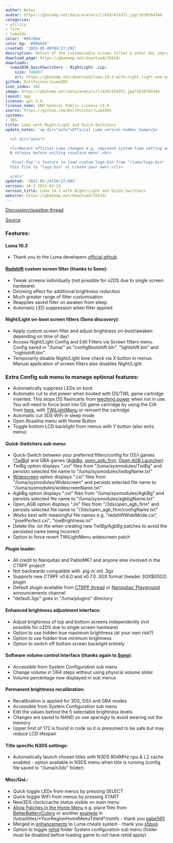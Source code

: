```yaml
---
author: Nutez
avatar: https://gbatemp.net/data/avatars/l/439/439371.jpg?1618764346
categories:
- utility
- firm
- luma3ds
color: '#957d64'
color_bg: '#806b56'
created: '2020-05-08T09:27:29Z'
description: Return of the customisable screen filter & other QoL improvements
download_page: https://gbatemp.net/download/35619/
downloads:
  luma1030_QuickSwitchers - NightLight .zip:
    size: 196867
    url: https://gbatemp.net/download/luma-10-3-with-night-light-and-quick-switchers.35619/download
github: DullPointer/Luma3DS
icon_index: 182
image: https://gbatemp.net/data/avatars/l/439/439371.jpg?1618764346
layout: app
license: gpl-3.0
license_name: GNU General Public License v3.0
source: https://github.com/DullPointer/Luma3DS
systems:
- 3DS
title: Luma with Night/Light and Quick-Switchers
update_notes: '<p dir="auto">Official Luma version number bump</p>

  <ul dir="auto">

  <li>Recent official Luma changes e.g. improved system time setting and "Wait for
  B release before exiting rosalina menu".<br>

  -Pixel-Pop''s feature to load custom logo.bin from "/luma/logo.bin" (example: rename
  this file to "logo.bin" or create your own).</li>

  </ul>'
updated: '2022-03-24T20:27:00Z'
version: 10.3 2022-03-24
version_title: Luma 10.3 with Night/Light and Quick-Switchers
website: https://gbatemp.net/download/35619/
---
```

[Discussion/question thread](https://gbatemp.net/threads/573617/)

[Source](https://github.com/DullPointer/Luma3DS)

### Features:

#### Luma 10.3

- Thank you to the Luma developers [official github](https://github.com/LumaTeam/Luma3DS/wiki)

#### [Redshift](https://gbatemp.net/threads/493736/page-5) custom screen filter (thanks to Sono):

- Tweak screens individually (not possible for o2DS due to single screen hardware)
- Dimming effect for additional brightness reduction
- Much greater range of filter customisation
- Reapplies saved filter on awaken from sleep
- Automatic LED suppression when filter applied

#### Night/Light on-boot screen filters (Sono discovery):

- Apply custom screen filter and adjust brightness on-boot/awaken depending on time of day!
- Access Night/Light Config and Edit Filters via Screen filters menu. Config saved in "/luma/" as "configBootshift.bin", "lightshift.bin" and "nightshift.bin".
- Temporarily disable Night/Light time check via X button in menus. Manual application of screen filters also disables Night/Light.

### Extra Config sub menu to manage optional features:

- Automatically suppress LEDs on boot
- Automatic cut to slot power when booted with DS/TWL game cartridge inserted. This stops DS flashcarts from [leeching power](https://github.com/LumaTeam/Luma3DS/issues/1202#issuecomment-449624237) when not in use. You will need to force boot into DS game cartridge by using the CIA from [here](https://gbatemp.net/threads/414501/), with [TWiLightMenu](https://github.com/DS-Homebrew/TWiLightMenu/releases) or reinsert the cartridge
- Automatic cut 3DS WiFi in sleep mode
- Open Rosalina menu with Home Button
- Toggle bottom LCD backlight from menus with Y button (also exits menu)

#### Quick-Switchers sub menu:

- Quick-Switch between your preferred filters/config for DS/i games ([TwlBg](https://gbatemp.net/threads/542694/)) and GBA games ([AgbBg](https://gbatemp.net/threads/542694/page-71#post-9143128), [open_agb_firm](https://github.com/profi200/open_agb_firm), [Open AGB Launcher](https://gbatemp.net/download/36828/))
- TwlBg option displays ".cxi" files from "/luma/sysmodules/TwlBg" and persists selected file name to "/luma/sysmodules/twlbgName.txt"
- [Widescreen](https://wiki.ds-homebrew.com/twilightmenu/playing-in-widescreen.html) option displays ".cxi" files from "/luma/sysmodules/Widescreen" and persists selected file name to "/luma/sysmodules/widescreenName.txt"
- AgbBg option displays ".cxi" files from "/luma/sysmodules/AgbBg" and persists selected file name to "/luma/sysmodules/agbbgName.txt"
- Open_AGB option displays ".ini" files from "/3ds/open_agb_firm" and persists selected file name to "/3ds/open_agb_firm/configName.txt"
- Works best with meaningful file names e.g. "redshiftWideMode.cxi", "pixelPerfect.cxi", "lowBrightness.ini"
- Delete the .txt file when creating new TwlBg/AgbBg patches to avoid the persisted name being incorrect
- Option to force revert TWiLightMenu widescreen patch

#### Plugin loader:

- All credit to Nanquitas and PabloMK7 and anyone else involved in the CTRPF project!
- Not backwards compatible with .plg or old .3gx
- Supports new CTRPF v0.6.0 and v0.7.0 .3GX format (header 3GX$0002) plugin
- Default plugin available from [CTRPF thread](https://gbatemp.net/threads/487729/page-68#post-9343144) or [Nanquitas' Playground](https://discord.com/invite/z4ZMh27) announcements channel
- "default.3gx" goes in "/luma/plugins" directory

#### Enhanced brightness adjustment interface:

- Adjust brightness of top and bottom screens independently (not possible for o2DS due to single screen hardware)
- Option to use hidden true maximum brightness (at your own risk?)
- Option to use hidden true minimum brightness
- Option to switch off bottom screen backlight entirely

#### Software volume control interface (thanks again to [Sono](https://gbatemp.net/threads/474817/#post-8699169)):

- Accessible from System Configuration sub menu
- Change volume in 1/64 steps without using physical volume slider
- Volume percentage now displayed in sub menus

#### Permanent brightness recalibration:

- Recalibration is applied for 3DS, DS/i and GBA modes
- Accessible from System Configuration sub menu
- Edit the values behind the 5 selectable brightness levels
- Changes are saved to NAND so use sparingly to avoid wearing out the memory
- Upper limit of 172 is found in code so it is presumed to be safe but may reduce LCD lifespan

#### Title specific N3DS settings:

- Automatically launch chosen titles with N3DS 804MHz cpu & L2 cache enabled - option available in N3DS menu when title is running (config file saved to "/luma/n3ds" folder).

#### Misc/QoL:

- Quick toggle LEDs from menus by pressing SELECT
- Quick toggle WiFi from menus by pressing START
- New3DS clock/cache status visible on main menu
- [Allow Patches in the Home Menu](https://github.com/LumaTeam/Luma3DS/pull/1634) e.g. place files from [BetterBatteryColors](https://gbatemp.net/threads/523138/) or another [example](https://gbatemp.net/threads/573617/page-5#post-9540802) in /luma/titles/\*YourRegionHomeMenuTitleId\*/romfs - thank you [gabe565](https://github.com/gabe565)
- Merged in [enhancements](https://github.com/LumaTeam/Luma3DS/pull/1623) to Luma cheats system - thank you [s5bug](https://github.com/s5bug)
- Option to toggle [rehid](https://github.com/hax0kartik/rehid) folder System configuration sub menu (folder must be disabled before loading game to not have rehid apply)